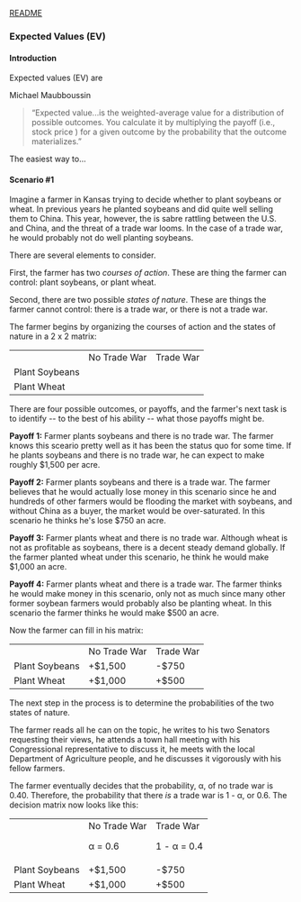 [README](https://github.com/vmsmith/DecisionSupportTool/blob/master/README.md)

### Expected Values (EV)  

#### Introduction  

Expected values (EV) are

Michael Maubboussin  

>“Expected value...is the weighted-average value for a distribution of possible outcomes. You calculate it by multiplying the payoff (i.e., stock price ) for a given outcome by the probability that the outcome materializes.”

The easiest way to...

#### Scenario #1  

Imagine a farmer in Kansas trying to decide whether to plant soybeans or wheat. In previous years he planted soybeans and did quite well selling them to China. This year, however, the is sabre rattling between the U.S. and China, and the threat of a trade war looms. In the case of a trade war, he would probably not do well planting soybeans.

There are several elements to consider.

First, the farmer has two *courses of action*. These are thing the farmer can control: plant soybeans, or plant wheat.

Second, there are two possible *states of nature*. These are things the farmer cannot control: there is a trade war, or there is not a trade war.

The farmer begins by organizing the courses of action and the states of nature in a 2 x 2 matrix:

<table>
  <tr><td></td><td>No Trade War</td><td>Trade War</td></tr>
  <tr><td>Plant Soybeans</td><td></td><td></td></tr>
  <tr><td>Plant Wheat</td><td></td><td></td></tr>
</table>  

There are four possible outcomes, or payoffs, and the farmer's next task is to identify -- to the best of his ability -- what those payoffs might be.

**Payoff 1:** Farmer plants soybeans and there is no trade war. The farmer knows this sceario pretty well as it has been the status quo for some time. If he plants soybeans and there is no trade war, he can expect to make roughly $1,500 per acre.

**Payoff 2:** Farmer plants soybeans and there is a trade war. The farmer believes that he would actually lose money in this scenario since he and hundreds of other farmers would be flooding the market with soybeans, and without China as a buyer, the market would be over-saturated. In this scenario he thinks he's lose $750 an acre.

**Payoff 3:** Farmer plants wheat and there is no trade war. Although wheat is not as profitable as soybeans, there is a decent steady demand globally. If the farmer planted wheat under this scenario, he think he would make $1,000 an acre.

**Payoff 4:** Farmer plants wheat and there is a trade war. The farmer thinks he would make money in this scenario, only not as much since many other former soybean farmers would probably also be planting wheat. In this scenario the farmer thinks he would make $500 an acre.

Now the farmer can fill in his matrix:

<table>
  <tr><td></td><td>No Trade War</td><td>Trade War</td></tr>
  <tr><td>Plant Soybeans</td><td>+$1,500</td><td>-$750</td></tr>
  <tr><td>Plant Wheat</td><td>+$1,000</td><td>+$500</td></tr>
</table> 

The next step in the process is to determine the probabilities of the two states of nature.

The farmer reads all he can on the topic, he writes to his two Senators requesting their views, he attends a town hall meeting with his Congressional representative to discuss it, he meets with the local Department of Agriculture people, and he discusses it vigorously with his fellow farmers.

The farmer eventually decides that the probability, &alpha;, of no trade war is 0.40. Therefore, the probability that there *is* a trade war is 1 - &alpha;, or 0.6. The decision matrix now looks like this:

<table>
  <tr><td></td><td>No Trade War<p>&alpha; = 0.6</td><td>Trade War<p>1 - &alpha; = 0.4</td></tr>
  <tr><td>Plant Soybeans</td><td>+$1,500</td><td>-$750</td></tr>
  <tr><td>Plant Wheat</td><td>+$1,000</td><td>+$500</td></tr>
</table> 

